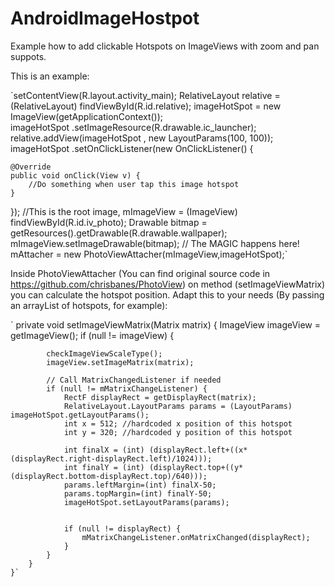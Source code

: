 AndroidImageHostpot
===================

Example how to add clickable Hotspots on ImageViews with zoom and pan suppots.

This is an example:

`setContentView(R.layout.activity_main);
RelativeLayout relative = (RelativeLayout) findViewById(R.id.relative);
imageHotSpot = new ImageView(getApplicationContext());  		
imageHotSpot .setImageResource(R.drawable.ic_launcher);
relative.addView(imageHotSpot , new LayoutParams(100, 100));
imageHotSpot .setOnClickListener(new OnClickListener() {
	
	@Override
	public void onClick(View v) {
		//Do something when user tap this image hotspot
	}
});
//This is the root image,
mImageView = (ImageView) findViewById(R.id.iv_photo);
Drawable bitmap = getResources().getDrawable(R.drawable.wallpaper);
mImageView.setImageDrawable(bitmap);
// The MAGIC happens here!
mAttacher = new PhotoViewAttacher(mImageView,imageHotSpot);`

Inside PhotoViewAttacher (You can find original source code in https://github.com/chrisbanes/PhotoView)
on method (setImageViewMatrix) you can calculate the hotspot position. Adapt this to your needs (By passing an arrayList of hotspots, for example): 

`	private void setImageViewMatrix(Matrix matrix) {
		ImageView imageView = getImageView();
		if (null != imageView) {

			checkImageViewScaleType();
			imageView.setImageMatrix(matrix);

			// Call MatrixChangedListener if needed
			if (null != mMatrixChangeListener) {
				RectF displayRect = getDisplayRect(matrix);
				RelativeLayout.LayoutParams params = (LayoutParams) imageHotSpot.getLayoutParams();
				int x = 512; //hardcoded x position of this hotspot
				int y = 320; //hardcoded y position of this hotspot
				
				int finalX = (int) (displayRect.left+((x*(displayRect.right-displayRect.left)/1024)));
				int finalY = (int) (displayRect.top+((y*(displayRect.bottom-displayRect.top)/640)));
				params.leftMargin=(int) finalX-50;
				params.topMargin=(int) finalY-50;
				imageHotSpot.setLayoutParams(params);
				
				
				if (null != displayRect) {
					mMatrixChangeListener.onMatrixChanged(displayRect);
				}
			}
		}
	}`
